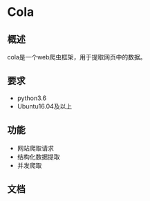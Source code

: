 Cola
===
概述
---
cola是一个web爬虫框架，用于提取网页中的数据。

要求
---
- python3.6
- Ubuntu16.04及以上

功能
---
- 网站爬取请求
- 结构化数据提取
- 并发爬取

文档
---

